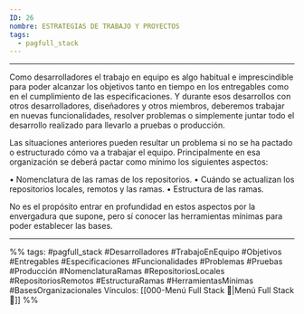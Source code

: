 ```yaml
---
ID: 26
nombre: ESTRATEGIAS DE TRABAJO Y PROYECTOS
tags:
  - pagfull_stack
---
```

___
Como desarrolladores el trabajo en equipo es algo habitual e imprescindible para poder alcanzar los objetivos tanto en tiempo en los entregables como en el cumplimiento de las especificaciones. Y durante esos desarrollos con otros desarrolladores, diseñadores y otros miembros, deberemos trabajar en nuevas funcionalidades, resolver problemas o simplemente juntar todo el desarrollo realizado para llevarlo a pruebas o producción.

Las situaciones anteriores pueden resultar un problema si no se ha pactado o estructurado cómo va a trabajar el equipo. Principalmente en esa organización se deberá pactar como mínimo los siguientes aspectos:

• Nomenclatura de las ramas de los repositorios.
• Cuándo se actualizan los repositorios locales, remotos y las ramas.
• Estructura de las ramas.

No es el propósito entrar en profundidad en estos aspectos por la envergadura que supone, pero sí conocer las herramientas mínimas para poder establecer las bases.

___
%%
tags: #pagfull_stack #Desarrolladores #TrabajoEnEquipo #Objetivos #Entregables #Especificaciones #Funcionalidades #Problemas #Pruebas #Producción #NomenclaturaRamas #RepositoriosLocales #RepositoriosRemotos #EstructuraRamas #HerramientasMínimas #BasesOrganizacionales
Vínculos:  [[000-Menú Full Stack 📃|Menú Full Stack 📃]]
%%